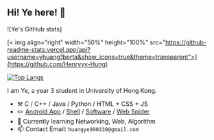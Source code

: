 ## Hi! Ye here! :wave:

![Ye's GitHub stats][<img>](https://github-readme-stats.vercel.app/api?username=yhuang1berta&show_icons=true&theme=transparent)

<!--
![Ye's GitHub stats][<img>](https://github-readme-stats.vercel.app/api?username=yhuang1berta&show_icons=true&theme=transparent)

[![Top Langs](https://github-readme-stats.vercel.app/api/top-langs/?username=anuraghazra)](https://github.com/anuraghazra/github-readme-stats)
-->

[< img align="right" width="50%" height="100%" src="https://github-readme-stats.vercel.app/api?username=yhuang1berta&show_icons=true&theme=transparent">](https://github.com/Henryyy-Hung)

[![Top Langs](https://github-readme-stats.vercel.app/api/top-langs/?username=yhuang1berta&layout=compact)](https://github.com/yhuang1berta/github-readme-stats)

I am Ye, a year 3 student in University of Hong Kong.

- :hammer_and_pick: C / C++ / Java / Python / HTML + CSS + JS
- :pencil2: [Android App](https://github.com/Henryyy-Hung/HKU-COMP3330-AGrade) / [Shell](https://github.com/Henryyy-Hung/HKU-COMP3230-Shell) / [Software](https://github.com/Henryyy-Hung/HKU-COMP3278-StudentCenter) / [Web Spider](https://github.com/Henryyy-Hung/Web-Crawler-of-Chinese-Fiction)
- :seedling: Currently learning Networking, Web, Algorithm
- 📫 Contact Email: `huangye990330@gmail.com`
<br>



